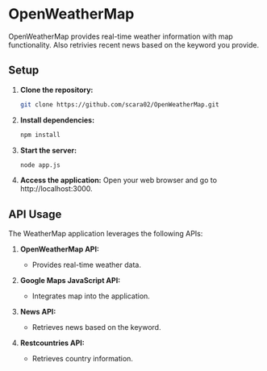 # OpenWeatherMap

OpenWeatherMap provides real-time weather information with map functionality. Also retrivies recent news based on the keyword you provide.

## Setup

1. **Clone the repository:**
   ```bash
   git clone https://github.com/scara02/OpenWeatherMap.git
   ```

2. **Install dependencies:**
   ```bash
   npm install
   ```

3. **Start the server:**
   ```bash
   node app.js
   ```

4. **Access the application:**
   Open your web browser and go to http://localhost:3000.

## API Usage

The WeatherMap application leverages the following APIs:

1. **OpenWeatherMap API:**
   - Provides real-time weather data.

2. **Google Maps JavaScript API:**
   - Integrates map into the application.

3. **News API:**
   - Retrieves news based on the keyword.

4. **Restcountries API:**
   - Retrieves country information.
